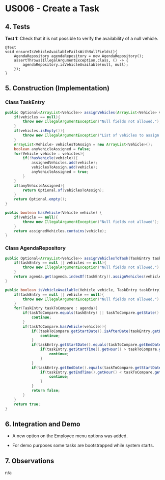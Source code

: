 # US006 - Create a Task 

## 4. Tests 

**Test 1:** Check that it is not possible to verify the availability of a null vehicle. 

	@Test
    void ensureIsVehicleAvailableFailsWithNullFields(){
        AgendaRepository agendaRepository = new AgendaRepository();
        assertThrows(IllegalArgumentException.class, () -> {
            agendaRepository.isVehicleAvailable(null, null);
        });
    }


## 5. Construction (Implementation)

### Class TaskEntry 

```java
public Optional<ArrayList<Vehicle>> assignVehicles(ArrayList<Vehicle> vehicles){
    if(vehicles == null){
        throw new IllegalArgumentException("Null fields not allowed.");
    }
    if(vehicles.isEmpty()){
        throw new IllegalArgumentException("List of vehicles to assign must contain one or more vehicles.");
    }
    ArrayList<Vehicle> vehiclesToAssign = new ArrayList<Vehicle>();
    boolean anyVehicleAssigned = false;
    for(Vehicle vehicle : vehicles){
        if(!hasVehicle(vehicle)){
            assignedVehicles.add(vehicle);
            vehiclesToAssign.add(vehicle);
            anyVehicleAssigned = true;
        }
    }
    if(anyVehicleAssigned){
        return Optional.of(vehiclesToAssign);
    }
    return Optional.empty();
}

public boolean hasVehicle(Vehicle vehicle) {
    if(vehicle == null){
        throw new IllegalArgumentException("Null fields not allowed");
    }
    return assignedVehicles.contains(vehicle);
}
```

### Class AgendaRepository

```java
public Optional<ArrayList<Vehicle>> assignVehiclesToTask(TaskEntry taskEntry, ArrayList<Vehicle> vehicles) {
    if(taskEntry == null || vehicles == null){
        throw new IllegalArgumentException("Null fields not allowed.");
    }
    return agenda.get(agenda.indexOf(taskEntry)).assignVehicles(vehicles);
}

public boolean isVehicleAvailable(Vehicle vehicle, TaskEntry taskEntry) {
    if(taskEntry == null || vehicle == null){
        throw new IllegalArgumentException("Null fields not allowed.");
    }
    for(TaskEntry taskToCompare : agenda){
        if(taskToCompare.equals(taskEntry) || taskToCompare.getState() == State.CANCELED || taskToCompare.getState() == State.COMPLETED){
            continue;
        }
        if(taskToCompare.hasVehicle(vehicle)){
            if((taskToCompare.getStartDate().isAfterDate(taskEntry.getEndDate()) && !taskToCompare.getStartDate().equals(taskEntry.getEndDate()) || !taskToCompare.getEndDate().isAfterDate(taskEntry.getStartDate()))){
                continue;
            }
            if(taskEntry.getStartDate().equals(taskToCompare.getEndDate())){
                if(taskEntry.getStartTime().getHour() > taskToCompare.getEndTime().getHour()){
                    continue;
                }
            }
            if(taskEntry.getEndDate().equals(taskToCompare.getStartDate())){
                if(taskEntry.getEndTime().getHour() < taskToCompare.getStartTime().getHour()){
                    continue;
                }
            }
            return false;
        }
    }
    return true;
}
```


## 6. Integration and Demo 

* A new option on the Employee menu options was added.

* For demo purposes some tasks are bootstrapped while system starts.


## 7. Observations

n/a